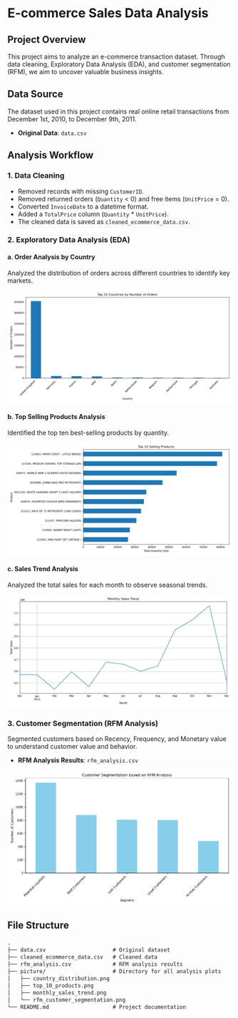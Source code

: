 # E-commerce Sales Data Analysis

## Project Overview

This project aims to analyze an e-commerce transaction dataset. Through data cleaning, Exploratory Data Analysis (EDA), and customer segmentation (RFM), we aim to uncover valuable business insights.

## Data Source

The dataset used in this project contains real online retail transactions from December 1st, 2010, to December 9th, 2011.

* **Original Data**: `data.csv`

## Analysis Workflow

### 1. Data Cleaning

* Removed records with missing `CustomerID`.
* Removed returned orders (`Quantity` < 0) and free items (`UnitPrice` = 0).
* Converted `InvoiceDate` to a datetime format.
* Added a `TotalPrice` column (`Quantity` * `UnitPrice`).
* The cleaned data is saved as `cleaned_ecommerce_data.csv`.

### 2. Exploratory Data Analysis (EDA)

#### a. Order Analysis by Country

Analyzed the distribution of orders across different countries to identify key markets.

![Top 10 Countries by Number of Orders](picture/country_distribution.png)

#### b. Top Selling Products Analysis

Identified the top ten best-selling products by quantity.

![Top 10 Selling Products](picture/top_10_products.png)

#### c. Sales Trend Analysis

Analyzed the total sales for each month to observe seasonal trends.

![Monthly Sales Trend](picture/monthly_sales_trend.png)

### 3. Customer Segmentation (RFM Analysis)

Segmented customers based on Recency, Frequency, and Monetary value to understand customer value and behavior.

* **RFM Analysis Results**: `rfm_analysis.csv`

![Customer Segmentation based on RFM Analysis](picture/rfm_customer_segmentation.png)

## File Structure

```
.
├── data.csv                     # Original dataset
├── cleaned_ecommerce_data.csv   # Cleaned data
├── rfm_analysis.csv             # RFM analysis results
├── picture/                     # Directory for all analysis plots
│   ├── country_distribution.png
│   ├── top_10_products.png
│   ├── monthly_sales_trend.png
│   └── rfm_customer_segmentation.png
└── README.md                    # Project documentation

```